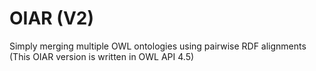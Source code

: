 # OIAR (V2)
Simply merging multiple OWL ontologies using pairwise RDF alignments (This OIAR version is written in OWL API 4.5)
